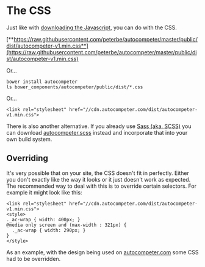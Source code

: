 # The CSS

Just like with [downloading the Javascript](javascript), you can do with the CSS.

[**https://raw.githubusercontent.com/peterbe/autocompeter/master/public/dist/autocompeter-v1.min.css**](https://raw.githubusercontent.com/peterbe/autocompeter/master/public/dist/autocompeter-v1.min.css)

Or...

    bower install autocompeter
    ls bower_components/autocompeter/public/dist/*.css

Or...

    <link rel="stylesheet" href="//cdn.autocompeter.com/dist/autocompeter-v1.min.css">

There is also another alternative. If you already use [Sass (aka. SCSS)](http://sass-lang.com/)
you can download [autocompeter.scss](https://github.com/peterbe/autocompeter/blob/master/src/autocompeter.scss)
instead and incorporate that into your own build system.

## Overriding

It's very possible that on your site, the CSS doesn't fit in perfectly. Either
you don't exactly like the way it looks or it just doesn't work as expected.
The recommended way to deal with this is to override certain selectors. For
example it might look like this:

    <link rel="stylesheet" href="//cdn.autocompeter.com/dist/autocompeter-v1.min.css">
    <style>
    ._ac-wrap { width: 400px; }
    @media only screen and (max-width : 321px) {
      ._ac-wrap { width: 290px; }
    }
    </style>

As an example, with the design being used on
[autocompeter.com](http://autocompeter.com) some CSS had to be overridden.
